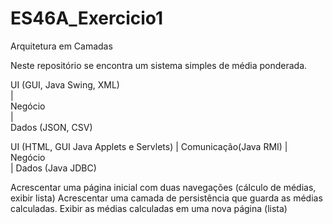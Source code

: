 # ES46A_Exercicio1

Arquitetura em Camadas

Neste repositório se encontra um sistema simples de média ponderada.

UI (GUI, Java Swing, XML)              
    |                                           
Negócio                                    
    |                                           
Dados (JSON, CSV)                        



UI (HTML, GUI Java Applets e Servlets)
     | 
Comunicação(Java RMI)
     |	
Negócio  
     |
Dados (Java JDBC)
										   
										   
Acrescentar uma página inicial com duas navegações (cálculo de médias, exibir lista)
Acrescentar uma camada de persistência que guarda as médias calculadas. 
Exibir as médias calculadas em uma nova página (lista)